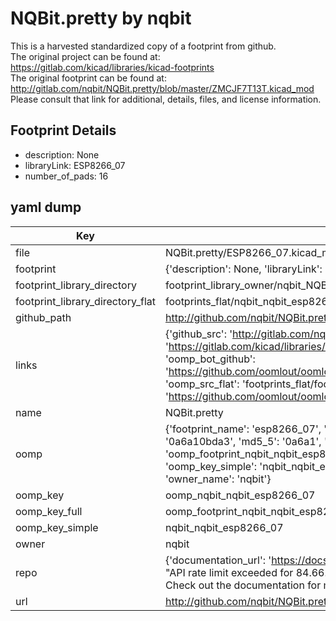 # NQBit.pretty by nqbit  
This is a harvested standardized copy of a footprint from github.  
The original project can be found at:  
https://gitlab.com/kicad/libraries/kicad-footprints  
The original footprint can be found at:
http://gitlab.com/nqbit/NQBit.pretty/blob/master/ZMCJF7T13T.kicad_mod
Please consult that link for additional, details, files, and license information.  
## Footprint Details
* description: None  
* libraryLink: ESP8266_07  
* number_of_pads: 16  
## yaml dump  
| Key | Value |  
| --- | --- |  
| file | NQBit.pretty/ESP8266_07.kicad_mod |  
| footprint | {'description': None, 'libraryLink': 'ESP8266_07', 'number_of_pads': 16} |  
| footprint_library_directory | footprint_library_owner/nqbit_NQBit.pretty |  
| footprint_library_directory_flat | footprints_flat/nqbit_nqbit_esp8266_07/working |  
| github_path | http://github.com/nqbit/NQBit.pretty/blob/master/ESP8266_07.kicad_mod |  
| links | {'github_src': 'http://gitlab.com/nqbit/NQBit.pretty/blob/master/ZMCJF7T13T.kicad_mod', 'github_src_repo': 'https://gitlab.com/kicad/libraries/kicad-footprints', 'oomp_bot': 'footprints/nqbit_nqbit_esp8266_07/working', 'oomp_bot_github': 'https://github.com/oomlout/oomlout_oomp_footprint_bot/tree/main/footprints/nqbit_nqbit_esp8266_07/working', 'oomp_src_flat': 'footprints_flat/footprints_flat/nqbit_nqbit_esp8266_07/working', 'oomp_src_flat_github': 'https://github.com/oomlout/oomlout_oomp_footprint_src/tree/main/footprints_flat/nqbit_nqbit_esp8266_07/working'} |  
| name | NQBit.pretty |  
| oomp | {'footprint_name': 'esp8266_07', 'library_name': 'nqbit', 'md5': '0a6a10bda37abc1fe85c305313142b1f', 'md5_10': '0a6a10bda3', 'md5_5': '0a6a1', 'md5_6': '0a6a10', 'oomp_key': 'oomp_nqbit_nqbit_esp8266_07', 'oomp_key_extra': 'oomp_footprint_nqbit_nqbit_esp8266_07', 'oomp_key_full': 'oomp_footprint_nqbit_nqbit_esp8266_07_0a6a10', 'oomp_key_simple': 'nqbit_nqbit_esp8266_07', 'original_filename': 'NQBit.pretty/ESP8266_07.kicad_mod', 'owner_name': 'nqbit'} |  
| oomp_key | oomp_nqbit_nqbit_esp8266_07 |  
| oomp_key_full | oomp_footprint_nqbit_nqbit_esp8266_07 |  
| oomp_key_simple | nqbit_nqbit_esp8266_07 |  
| owner | nqbit |  
| repo | {'documentation_url': 'https://docs.github.com/rest/overview/resources-in-the-rest-api#rate-limiting', 'message': "API rate limit exceeded for 84.66.173.59. (But here's the good news: Authenticated requests get a higher rate limit. Check out the documentation for more details.)"} |  
| url | http://github.com/nqbit/NQBit.pretty |  

